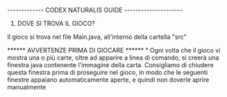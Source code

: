 ------------- CODEX NATURALIS GUIDE ---------------------

1) DOVE SI TROVA IL GIOCO?

Il gioco si trova nel file Main.java, all'interno della cartella "src"

****** AVVERTENZE PRIMA DI GIOCARE ******
° Ogni volta che il gioco vi mostra una o più carte, oltre ad apparire a linea di comando, si creerà una finestra java contenente l'immagine della carta. 
  Consigliamo di chiudere questa finestra prima di proseguire nel gioco, in modo che le seguenti finestre appaiano automaticamente aperte, e quindi non doverle aprire manualmente

